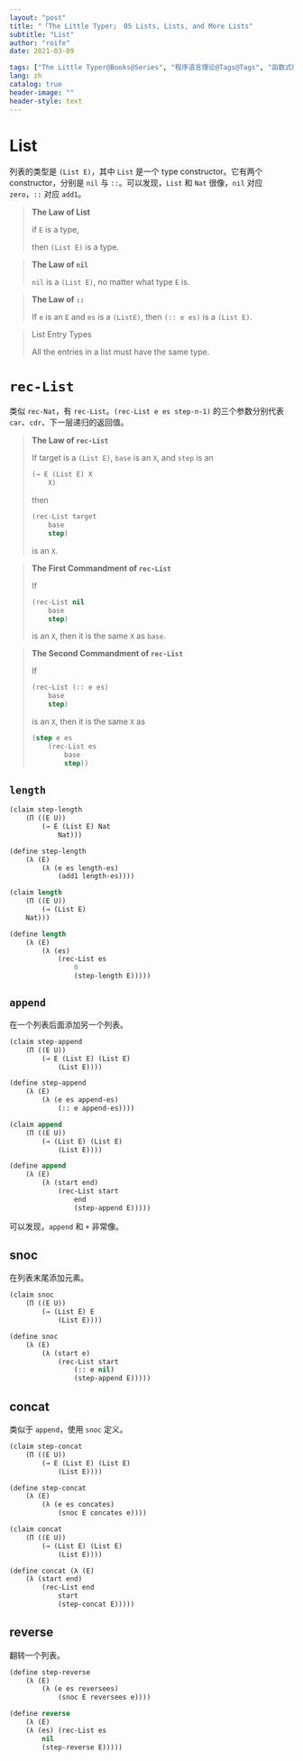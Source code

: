 ```yaml
---
layout: "post"
title: "「The Little Typer」 05 Lists, Lists, and More Lists"
subtitle: "List"
author: "roife"
date: 2021-03-09

tags: ["The Little Typer@Books@Series", "程序语言理论@Tags@Tags", "函数式编程@Tags@Tags", "Dependent Type@Tags@Tags", "Dan Friedman@Series@Series", "Pie@Languages@Tags"]
lang: zh
catalog: true
header-image: ""
header-style: text
---
```


# List

列表的类型是 `(List E)`，其中 `List` 是一个 type constructor。它有两个 constructor，分别是 `nil` 与 `::`。可以发现，`List` 和 `Nat` 很像，`nil` 对应 `zero`，`::` 对应 `add1`。

> **The Law of List**
>
> if `E` is a type,
>
> then `(List E)` is a type.

> **The Law of `nil`**
>
> `nil` is a `(List E)`, no matter what type `E` is.


> **The Law of `::`**
>
> If `e` is an `E` and `es` is a `(ListE)`, then `(:: e es)` is a `(List E)`.

> List Entry Types
>
> All the entries in a list must have the same type.

# `rec-List`

类似 `rec-Nat`，有 `rec-List`。`(rec-List e es step-n-1)` 的三个参数分别代表 `car`、`cdr`、下一层递归的返回值。

> **The Law of `rec-List`**
>
> If target is a `(List E)`, `base` is an `X`, and `step` is an
>
> ```lisp
> (→ E (List E) X
>     X)
> ```
>
> then
>
> ```lisp
> (rec-List target
>     base
>     step)
> ```
>
> is an `X`.

> **The First Commandment of `rec-List`**
>
> If
>
> ```lisp
> (rec-List nil
>     base
>     step)
> ```
>
> is an `X`, then it is the same `X` as `base`.

> **The Second Commandment of `rec-List`**
>
> If
>
> ```lisp
> (rec-List (:: e es)
>     base
>     step)
> ```
>
> is an `X`, then it is the same `X` as
>
> ```lisp
> (step e es
>     (rec-List es
>         base
>         step))
> ```

## `length`

```lisp
(claim step-length
    (Π ((E U))
        (→ E (List E) Nat
            Nat)))

(define step-length
    (λ (E)
        (λ (e es length-es)
            (add1 length-es))))

(claim length
    (Π ((E U))
        (→ (List E)
    Nat)))

(define length
    (λ (E)
        (λ (es)
            (rec-List es
                0
                (step-length E)))))
```

## `append`

在一个列表后面添加另一个列表。

```lisp
(claim step-append
    (Π ((E U))
        (→ E (List E) (List E)
            (List E))))

(define step-append
    (λ (E)
        (λ (e es append-es)
            (:: e append-es))))

(claim append
    (Π ((E U))
        (→ (List E) (List E)
            (List E))))

(define append
    (λ (E)
        (λ (start end)
            (rec-List start
                end
                (step-append E)))))
```

可以发现，`append` 和 `+` 非常像。

## snoc

在列表末尾添加元素。

```lisp
(claim snoc
    (Π ((E U))
        (→ (List E) E
            (List E))))

(define snoc
    (λ (E)
        (λ (start e)
            (rec-List start
                (:: e nil)
                (step-append E)))))
```

## concat

类似于 `append`，使用 `snoc` 定义。

```lisp
(claim step-concat
    (Π ((E U))
        (→ E (List E) (List E)
            (List E))))

(define step-concat
    (λ (E)
        (λ (e es concates)
            (snoc E concates e))))

(claim concat
    (Π ((E U))
        (→ (List E) (List E)
            (List E))))

(define concat (λ (E)
    (λ (start end)
        (rec-List end
            start
            (step-concat E)))))
```

## reverse

翻转一个列表。

```lisp
(define step-reverse
    (λ (E)
        (λ (e es reversees)
            (snoc E reversees e))))

(define reverse
    (λ (E)
    (λ (es) (rec-List es
        nil
        (step-reverse E)))))
```